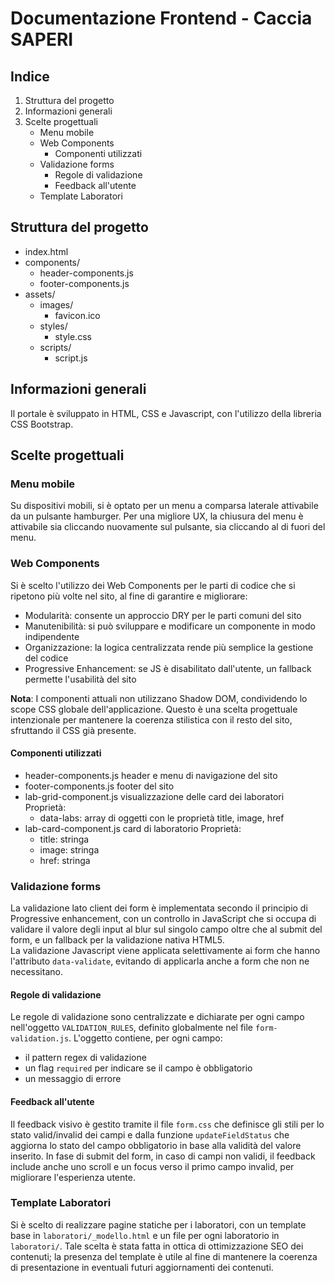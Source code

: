 # Documentazione Frontend - Caccia SAPERI

## Indice

1. Struttura del progetto
2. Informazioni generali
3. Scelte progettuali
    - Menu mobile
    - Web Components
      - Componenti utilizzati
    - Validazione forms
      - Regole di validazione
      - Feedback all'utente
    - Template Laboratori

## Struttura del progetto

- index.html
- components/
    - header-components.js
    - footer-components.js
- assets/
    - images/
        - favicon.ico
    - styles/
        - style.css
    - scripts/
        - script.js


## Informazioni generali

Il portale è sviluppato in HTML, CSS e Javascript, con l'utilizzo della libreria CSS Bootstrap.

## Scelte progettuali

### Menu mobile

Su dispositivi mobili, si è optato per un menu a comparsa laterale attivabile da un pulsante hamburger.
Per una migliore UX, la chiusura del menu è attivabile sia cliccando nuovamente sul pulsante, sia cliccando al di fuori del menu.

### Web Components

Si è scelto l'utilizzo dei Web Components per le parti di codice che si ripetono più volte nel sito, al fine di garantire e migliorare:

- Modularità: consente un approccio DRY per le parti comuni del sito
- Manutenibilità: si può sviluppare e modificare un componente in modo indipendente
- Organizzazione: la logica centralizzata rende più semplice la gestione del codice
- Progressive Enhancement: se JS è disabilitato dall'utente, un fallback permette l'usabilità del sito

**Nota**: I componenti attuali non utilizzano Shadow DOM, condividendo lo scope CSS globale dell'applicazione. Questo è una scelta progettuale intenzionale per mantenere la coerenza stilistica con il resto del sito, sfruttando il CSS già presente.

#### Componenti utilizzati

- header-components.js
  header e menu di navigazione del sito
- footer-components.js
  footer del sito
- lab-grid-component.js
  visualizzazione delle card dei laboratori
  Proprietà:
  - data-labs: array di oggetti con le proprietà title, image, href
- lab-card-component.js
  card di laboratorio
  Proprietà:
  - title: stringa
  - image: stringa
  - href: stringa

<!-- TODO:
### Gestione Javascript disabilitato

Per garantire una migliore esperienza utente, è stato implementato un sistema di fallback per la visualizzazione del sito quando il Javascript è disabilitato, utilizzando il tag `<noscript>` per i contenuti dinamici, quali i web components. Questo approccio consente di garantire una visualizzazione completa del sito anche in presenza di limitazioni imposte dall'utente. Inoltre, permette di mantenere un'indicizzazione completa del sito da parte dei motori di ricerca.

### Creazione altri componenti
- form-component.js
  centralizzazione della validazione lato client, dell'invio dati, della gestione feedback
- cta-component.js
  centralizzazione stile CTA
- faq-component.js
  centralizzazione stile FAQ
-->

### Validazione forms

La validazione lato client dei form è implementata secondo il principio di Progressive enhancement, con un controllo in JavaScript che si occupa di validare il valore degli input al blur sul singolo campo oltre che al submit del form, e un fallback per la validazione nativa HTML5.  
La validazione Javascript viene applicata selettivamente ai form che hanno l'attributo `data-validate`, evitando di applicarla anche a form che non ne necessitano.

#### Regole di validazione

Le regole di validazione sono centralizzate e dichiarate per ogni campo nell'oggetto `VALIDATION_RULES`, definito globalmente nel file `form-validation.js`. L'oggetto contiene, per ogni campo: 
- il pattern regex di validazione
- un flag `required` per indicare se il campo è obbligatorio
- un messaggio di errore

#### Feedback all'utente

Il feedback visivo è gestito tramite il file `form.css` che definisce gli stili per lo stato valid/invalid dei campi e dalla funzione `updateFieldStatus` che aggiorna lo stato del campo obbligatorio in base alla validità del valore inserito.
In fase di submit del form, in caso di campi non validi, il feedback include anche uno scroll e un focus verso il primo campo invalid, per migliorare l'esperienza utente.

### Template Laboratori

Si è scelto di realizzare pagine statiche per i laboratori, con un template base in `laboratori/_modello.html` e un file per ogni laboratorio in `laboratori/`. Tale scelta è stata fatta in ottica di ottimizzazione SEO dei contenuti; la presenza del template è utile al fine di mantenere la coerenza di presentazione in eventuali futuri aggiornamenti dei contenuti.
